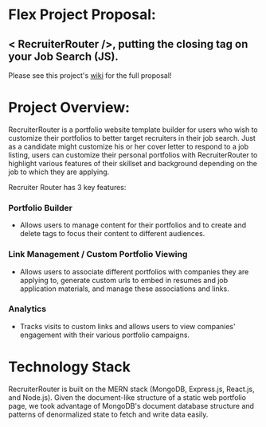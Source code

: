 # Flex Project Proposal: 
## \< RecruiterRouter /\>, putting the closing tag on your Job Search (JS).

Please see this project's [wiki](https://github.com/dbodow/recruiter-router/wiki) for the full proposal!

# Project Overview:

RecruiterRouter is a portfolio website template builder for users who wish to customize their portfolios to better target recruiters in their job search. Just as a candidate might customize his or her cover letter to respond to a job listing, users can customize their personal portfolios with RecruiterRouter to highlight various features of their skillset and background depending on the job to which they are applying.

Recruiter Router has 3 key features:

### Portfolio Builder

* Allows users to manage content for their portfolios and to create and delete tags to focus their content to different audiences.

### Link Management / Custom Portfolio Viewing

* Allows users to associate different portfolios with companies they are applying to, generate custom urls to embed in resumes and job application materials, and manage these associations and links.

### Analytics

* Tracks visits to custom links and allows users to view companies' engagement with their various portfolio campaigns.

# Technology Stack

RecruiterRouter is built on the MERN stack (MongoDB, Express.js, React.js, and Node.js). Given the document-like structure of a static web portfolio page, we took advantage of MongoDB's document database structure and patterns of denormalized state to fetch and write data easily.
